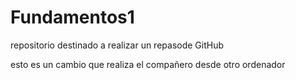 # Fundamentos1
repositorio destinado a realizar un repasode GitHub

esto es un cambio que realiza el compañero desde otro ordenador
